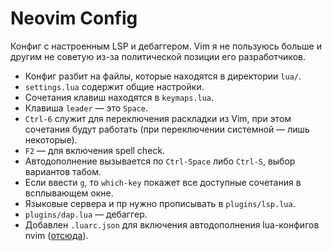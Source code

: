 # Neovim Config

Конфиг с настроенным LSP и дебаггером. Vim я не пользуюсь больше и другим не советую из-за политической позиции его разработчиков.

* Конфиг разбит на файлы, которые находятся в директории `lua/`.
* `settings.lua` содержит общие настройки.
* Сочетания клавиш находятся в `keymaps.lua`.
* Клавиша `leader` — это `Space`.
* `Ctrl-6` служит для переключения раскладки из Vim, при этом сочетания будут работать (при переключении системной — лишь некоторые).
* `F2` — для включения spell check.
* Автодополнение вызывается по `Ctrl-Space` либо `Ctrl-S`, выбор вариантов табом.
* Если ввести `g`, то `which-key` покажет все доступные сочетания в всплывающем окне.
* Языковые сервера и пр нужно прописывать в `plugins/lsp.lua`.
* `plugins/dap.lua` — дебаггер.
* Добавлен `.luarc.json` для включения автодополнения lua-конфигов nvim ([отсюда](https://lsp-zero.netlify.app/docs/guide/neovim-lua-ls.html)).
